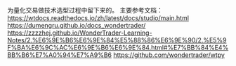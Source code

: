 为量化交易做技术选型过程中留下来的。
主要参考文档：
https://wtdocs.readthedocs.io/zh/latest/docs/studio/main.html
https://dumengru.github.io/docs_wondertrader/
https://zzzzhej.github.io/WonderTrader-Learning-Notes/2.%E6%9E%B6%E6%9E%84%E5%88%86%E6%9E%90/2.%E5%9F%BA%E6%9C%AC%E6%9E%B6%E6%9E%84.html#%E7%BB%84%E4%BB%B6%E7%A0%94%E7%A9%B6
https://github.com/wondertrader/wtpy